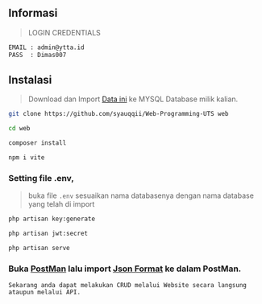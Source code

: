 ## **Informasi**
> LOGIN CREDENTIALS
```bash
EMAIL : admin@ytta.id
PASS  : Dimas007
```

## **Instalasi**
> Download dan Import [Data ini](https://github.com/syauqqii/Web-Programming-UTS/blob/main/laravel_portofolio.sql) ke MYSQL Database milik kalian.
```bash
git clone https://github.com/syauqqii/Web-Programming-UTS web
```
```bash
cd web
```
```bash
composer install
```
```bash
npm i vite
```
<!--```bash
npm run build
```-->
### Setting file .env,
> buka file `.env` sesuaikan nama databasenya dengan nama database yang telah di import
```bash
php artisan key:generate
```
```bash
php artisan jwt:secret
```
```bash
php artisan serve
```
### Buka [PostMan](https://www.postman.com/downloads/) lalu import [Json Format](https://github.com/syauqqii/Web-Programming-UTS/blob/main/WEB-PORTOFOLIO.postman_collection.json) ke dalam PostMan.
```
Sekarang anda dapat melakukan CRUD melalui Website secara langsung ataupun melalui API.
```
